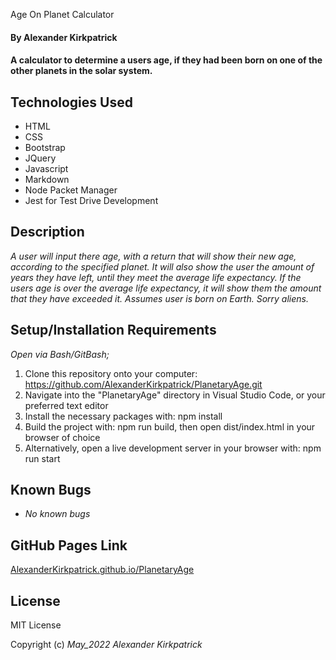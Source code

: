 Age On Planet Calculator

#### By **Alexander Kirkpatrick**

#### A calculator to determine a users age, if they had been born on one of the other planets in the solar system.

## Technologies Used

* HTML
* CSS
* Bootstrap
* JQuery
* Javascript
* Markdown
* Node Packet Manager
* Jest for Test Drive Development


## Description

_A user will input there age, with a return that will show their new age, according to the specified planet. It will also show the user the amount of years they have left, until they meet the average life expectancy. If the users age is over the average life expectancy, it will show them the amount that they have exceeded it. Assumes user is born on Earth. Sorry aliens._

## Setup/Installation Requirements

_Open via Bash/GitBash;_
1. Clone this repository onto your computer: https://github.com/AlexanderKirkpatrick/PlanetaryAge.git
2. Navigate into the "PlanetaryAge" directory in Visual Studio Code, or your preferred text editor
3. Install the necessary packages with: npm install
4. Build the project with: npm run build, then open dist/index.html in your browser of choice
5. Alternatively, open a live development server in your browser with: npm run start


## Known Bugs

* _No known bugs_

## GitHub Pages Link

[AlexanderKirkpatrick.github.io/PlanetaryAge](https://alexanderkirkpatrick.github.io/PlanetaryAge/)

## License

MIT License

Copyright (c) _May_2022_ _Alexander Kirkpatrick_